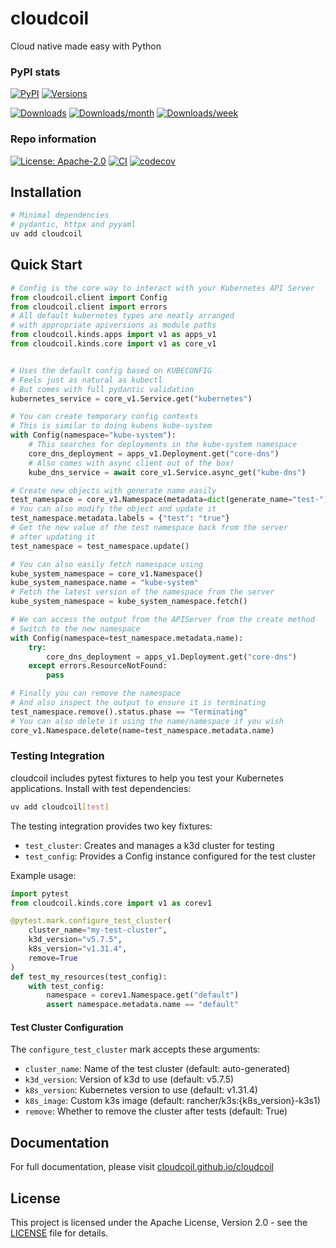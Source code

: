 # cloudcoil

Cloud native made easy with Python

### PyPI stats

[![PyPI](https://img.shields.io/pypi/v/cloudcoil.svg)](https://pypi.python.org/pypi/cloudcoil)
[![Versions](https://img.shields.io/pypi/pyversions/cloudcoil.svg)](https://github.com/cloudcoil/cloudcoil)

[![Downloads](https://static.pepy.tech/badge/cloudcoil)](https://pepy.tech/project/cloudcoil)
[![Downloads/month](https://static.pepy.tech/badge/cloudcoil/month)](https://pepy.tech/project/cloudcoil)
[![Downloads/week](https://static.pepy.tech/badge/cloudcoil/week)](https://pepy.tech/project/cloudcoil)

### Repo information

[![License: Apache-2.0](https://img.shields.io/badge/License-Apache_2.0-blue.svg)](https://opensource.org/license/apache-2-0/)
[![CI](https://github.com/cloudcoil/cloudcoil/actions/workflows/ci.yml/badge.svg)](https://github.com/cloudcoil/cloudcoil/actions/workflows/ci.yml)
[![codecov](https://codecov.io/gh/cloudcoil/cloudcoil/branch/main/graph/badge.svg)](https://codecov.io/gh/cloudcoil/cloudcoil)

## Installation

```bash
# Minimal dependencies
# pydantic, httpx and pyyaml
uv add cloudcoil
```

## Quick Start

```python
# Config is the core way to interact with your Kubernetes API Server
from cloudcoil.client import Config
from cloudcoil.client import errors
# All default kubernetes types are neatly arranged
# with appropriate apiversions as module paths
from cloudcoil.kinds.apps import v1 as apps_v1
from cloudcoil.kinds.core import v1 as core_v1


# Uses the default config based on KUBECONFIG
# Feels just as natural as kubectl
# But comes with full pydantic validation
kubernetes_service = core_v1.Service.get("kubernetes")

# You can create temporary config contexts
# This is similar to doing kubens kube-system
with Config(namespace="kube-system"):
    # This searches for deployments in the kube-system namespace
    core_dns_deployment = apps_v1.Deployment.get("core-dns")
    # Also comes with async client out of the box!
    kube_dns_service = await core_v1.Service.async_get("kube-dns")

# Create new objects with generate name easily
test_namespace = core_v1.Namespace(metadata=dict(generate_name="test-")).create()
# You can also modify the object and update it
test_namespace.metadata.labels = {"test": "true"}
# Get the new value of the test namespace back from the server
# after updating it
test_namespace = test_namespace.update()

# You can also easily fetch namespace using
kube_system_namespace = core_v1.Namespace()
kube_system_namespace.name = "kube-system"
# Fetch the latest version of the namespace from the server
kube_system_namespace = kube_system_namespace.fetch()

# We can access the output from the APIServer from the create method
# Switch to the new namespace
with Config(namespace=test_namespace.metadata.name):
    try:
        core_dns_deployment = apps_v1.Deployment.get("core-dns")
    except errors.ResourceNotFound:
        pass

# Finally you can remove the namespace
# And also inspect the output to ensure it is terminating
test_namespace.remove().status.phase == "Terminating"
# You can also delete it using the name/namespace if you wish
core_v1.Namespace.delete(name=test_namespace.metadata.name)
```

### Testing Integration

cloudcoil includes pytest fixtures to help you test your Kubernetes applications. Install with test dependencies:

```bash
uv add cloudcoil[test]
```

The testing integration provides two key fixtures:

- `test_cluster`: Creates and manages a k3d cluster for testing
- `test_config`: Provides a Config instance configured for the test cluster

Example usage:

```python
import pytest
from cloudcoil.kinds.core import v1 as corev1

@pytest.mark.configure_test_cluster(
    cluster_name="my-test-cluster",
    k3d_version="v5.7.5",
    k8s_version="v1.31.4",
    remove=True
)
def test_my_resources(test_config):
    with test_config:
        namespace = corev1.Namespace.get("default")
        assert namespace.metadata.name == "default"
```

#### Test Cluster Configuration

The `configure_test_cluster` mark accepts these arguments:

- `cluster_name`: Name of the test cluster (default: auto-generated)
- `k3d_version`: Version of k3d to use (default: v5.7.5)
- `k8s_version`: Kubernetes version to use (default: v1.31.4)
- `k8s_image`: Custom k3s image (default: rancher/k3s:{k8s_version}-k3s1)
- `remove`: Whether to remove the cluster after tests (default: True)

## Documentation

For full documentation, please visit [cloudcoil.github.io/cloudcoil](https://cloudcoil.github.io/cloudcoil)

## License

This project is licensed under the Apache License, Version 2.0 - see the [LICENSE](LICENSE) file for details.
